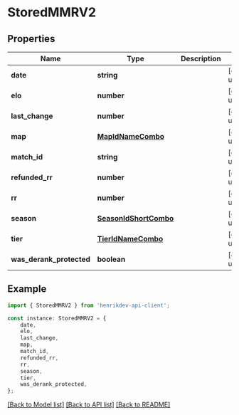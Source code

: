 # StoredMMRV2


## Properties

Name | Type | Description | Notes
------------ | ------------- | ------------- | -------------
**date** | **string** |  | [default to undefined]
**elo** | **number** |  | [default to undefined]
**last_change** | **number** |  | [default to undefined]
**map** | [**MapIdNameCombo**](MapIdNameCombo.md) |  | [default to undefined]
**match_id** | **string** |  | [default to undefined]
**refunded_rr** | **number** |  | [default to undefined]
**rr** | **number** |  | [default to undefined]
**season** | [**SeasonIdShortCombo**](SeasonIdShortCombo.md) |  | [default to undefined]
**tier** | [**TierIdNameCombo**](TierIdNameCombo.md) |  | [default to undefined]
**was_derank_protected** | **boolean** |  | [default to undefined]

## Example

```typescript
import { StoredMMRV2 } from 'henrikdev-api-client';

const instance: StoredMMRV2 = {
    date,
    elo,
    last_change,
    map,
    match_id,
    refunded_rr,
    rr,
    season,
    tier,
    was_derank_protected,
};
```

[[Back to Model list]](../README.md#documentation-for-models) [[Back to API list]](../README.md#documentation-for-api-endpoints) [[Back to README]](../README.md)
